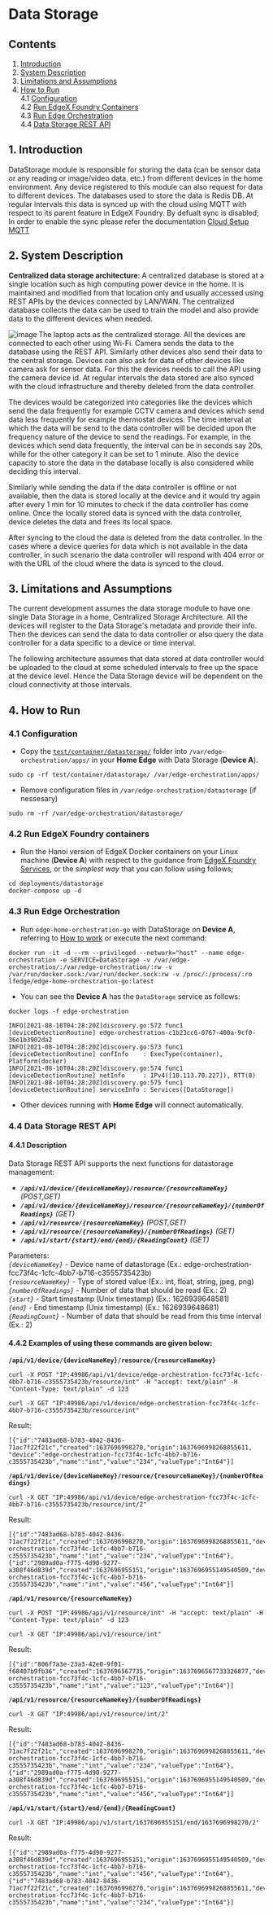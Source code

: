 # Data Storage
## Contents
1. [Introduction](#1-introduction)
2. [System Description](#2-system-description)
3. [Limitations and Assumptions](#3-limitations-and-assumptions)
4. [How to Run](#4-how-to-run)  
    4.1 [Configuration](#41-configuration)  
    4.2 [Run EdgeX Foundry Containers](#42-run-edgex-foundry-containers)  
    4.3 [Run Edge Orchestration](#43-run-edge-orchestration)  
    4.4 [Data Storage REST API](#44-data-storage-rest-api)

## 1. Introduction
DataStorage module is responsible for storing the data (can be sensor data or any reading or image/video data, etc.) from different devices in the home environment. Any device registered to this module can also request for data to different devices. The databases used to store the data is Redis DB. At regular intervals this data is synced up with the cloud using MQTT with respect to its parent feature in EdgeX Foundry. By defualt sync is disabled; In order to enable the sync please refer the documentation [Cloud Setup MQTT](https://github.com/lf-edge/edge-home-orchestration-go/blob/master/docs/cloud_setup_mqtt.md)

## 2. System Description
**Centralized data storage architecture**: A centralized database is stored at a single location such as high computing power device in the home. It is maintained and modified from that location only and usually accessed using REST APIs by the devices connected by LAN/WAN. The centralized database collects the data can be used to train the model and also provide data to the different devices when needed.

<img src="images/System-description-of-Data-Storage.png" alt="image" align="left"/>

The laptop acts as the centralized storage. All the devices are connected to each other using Wi-Fi. Camera sends the data to the database using the REST API. Similarly other devices also send their data to the central storage. Devices can also ask for data of other devices like camera ask for sensor data. For this the devices needs to call the API using the camera device id. At regular intervals the data stored are also synced with the cloud infrastructure and thereby deleted from the data controller.

The devices would be categorized into categories like the devices which send the data frequently for example CCTV camera and devices which send data less frequently for example thermostat devices. The time interval at which the data will be send to the data controller will be decided upon the frequency nature of the device to send the readings. For example, in the devices which send data frequently, the interval can be in seconds say 20s, while for the other category it can be set to 1 minute. Also the device capacity to store the data in the database locally is also considered while deciding this interval.

Similarly while sending the data if the data controller is offline or not available, then the data is stored locally at the device and it would try again after every 1 min for 10 minutes to check if the data controller has come online. Once the locally stored data is synced with the data controller, device deletes the data and frees its local space.

After syncing to the cloud the data is deleted from the data controller. In the cases where a device queries for data which is not available in the data controller, in such scenario the data controller will respond with 404 error or with the URL of the cloud where the data is synced to the cloud.

## 3. Limitations and Assumptions
The current development assumes the data storage module to have one single Data Storage in a home, Centralized Storage Architecture. All the devices will register to the Data Storage's metadata and provide their info. Then the devices can send the data to data controller or also query the data controller for a data specific to a device or time interval.

The following architecture assumes that data stored at data controller would be uploaded to the cloud at some scheduled intervals to free up the space at the device level. Hence the Data Storage device will be dependent on the cloud connectivity at those intervals.

## 4. How to Run

### 4.1 Configuration

- Copy the [`test/container/datastorage/`](../test/container/datastorage/) folder into `/var/edge-orchestration/apps/` in your **Home Edge** with Data Storage (**Device A**).
```shell
sudo cp -rf test/container/datastorage/ /var/edge-orchestration/apps/
```
 - Remove configuration files in `/var/edge-orchestration/datastorage` (if nessesary)
```shell
sudo rm -rf /var/edge-orchestration/datastorage/
```


### 4.2 Run EdgeX Foundry containers
- Run the Hanoi version of EdgeX Docker containers on your Linux machine (**Device A**) with respect to the guidance from [EdgeX Foundry Services](https://github.com/edgexfoundry/edgex-go#get-started), or the _simplest way_ that you can follow using follows;

```shell
cd deployments/datastorage
docker-compose up -d
```

### 4.3 Run Edge Orchestration
- Run `edge-home-orchestration-go` with DataStorage on **Device A**, referring to [How to work](./platforms/x86_64_linux/x86_64_linux.md#how-to-work) or execute the next command:

```shell
docker run -it -d --rm --privileged --network="host" --name edge-orchestration -e SERVICE=DataStorage -v /var/edge-orchestration/:/var/edge-orchestration/:rw -v /var/run/docker.sock:/var/run/docker.sock:rw -v /proc/:/process/:ro lfedge/edge-home-orchestration-go:latest
```


- You can see the **Device A** has the `DataStorage` service as follows:
```
docker logs -f edge-orchestration
```
```
INFO[2021-08-10T04:28:20Z]discovery.go:572 func1 [deviceDetectionRoutine] edge-orchestration-c1b23cc6-0767-400a-9cf0-36e1b3902da2
INFO[2021-08-10T04:28:20Z]discovery.go:573 func1 [deviceDetectionRoutine] confInfo    : ExecType(container), Platform(docker)
INFO[2021-08-10T04:28:20Z]discovery.go:574 func1 [deviceDetectionRoutine] netInfo     : IPv4([10.113.70.227]), RTT(0)
INFO[2021-08-10T04:28:20Z]discovery.go:575 func1 [deviceDetectionRoutine] serviceInfo : Services([DataStorage])
```
- Other devices running with **Home Edge** will connect automatically.

### 4.4 Data Storage REST API
#### 4.4.1 Description

Data Storage REST API supports the next functions for datastorage management:  
  - _**`/api/v1/device/{deviceNameKey}/resource/{resourceNameKey}`** (POST,GET)_  
  - _**`/api/v1/device/{deviceNameKey}/resource/{resourceNameKey}/{numberOfReadings}`** (GET)_  
  - _**`/api/v1/resource/{resourceNameKey}`** (POST,GET)_  
  - _**`/api/v1/resource/{resourceNameKey}/{numberOfReadings}`** (GET)_  
  - _**`/api/v1/start/{start}/end/{end}/{ReadingCount}`** (GET)_  

Parameters:  
  _`{deviceNameKey}`_ - Device name of datastorage (Ex.: edge-orchestration-fcc73f4c-1cfc-4bb7-b716-c3555735423b)  
  _`{resourceNameKey}`_ - Type of stored value (Ex.: int, float, string, jpeg, png)  
  _`{numberOfReadings}`_ - Number of data that should be read (Ex.: 2)  
  _`{start}`_ - Start timestamp (Unix timestamp) (Ex.: 1626939648581)  
  _`{end}`_ - End timestamp (Unix timestamp) (Ex.: 1626939648681)  
  _`{ReadingCount}`_ - Number of data that should be read from this time interval (Ex.: 2)  

#### 4.4.2 Examples of using these commands are given below:

**`/api/v1/device/{deviceNameKey}/resource/{resourceNameKey}`**
```shell
curl -X POST "IP:49986/api/v1/device/edge-orchestration-fcc73f4c-1cfc-4bb7-b716-c3555735423b/resource/int" -H "accept: text/plain" -H "Content-Type: text/plain" -d 123
```

```shell
curl -X GET "IP:49986/api/v1/device/edge-orchestration-fcc73f4c-1cfc-4bb7-b716-c3555735423b/resource/int"
```
Result:
```shell
[{"id":"7483ad68-b783-4042-8436-71ac7f22f21c","created":1637696998270,"origin":1637696998268855611, "device":"edge-orchestration-fcc73f4c-1cfc-4bb7-b716-c3555735423b","name":"int","value":"234","valueType":"Int64"}]
```

**`/api/v1/device/{deviceNameKey}/resource/{resourceNameKey}/{numberOfReadings}`**
```shell
curl -X GET "IP:49986/api/v1/device/edge-orchestration-fcc73f4c-1cfc-4bb7-b716-c3555735423b/resource/int/2"
```
Result:
```shell
[{"id":"7483ad68-b783-4042-8436-71ac7f22f21c","created":1637696998270,"origin":1637696998268855611,"device":"edge-orchestration-fcc73f4c-1cfc-4bb7-b716-c3555735423b","name":"int","value":"234","valueType":"Int64"},{"id":"2989ad0a-f775-4d90-9277-a308f46d839d","created":1637696955151,"origin":1637696955149540509,"device":"edge-orchestration-fcc73f4c-1cfc-4bb7-b716-c3555735423b","name":"int","value":"456","valueType":"Int64"}]
```

**`/api/v1/resource/{resourceNameKey}`**
```shell
curl -X POST "IP:49986/api/v1/resource/int" -H "accept: text/plain" -H "Content-Type: text/plain" -d 123
```
```shell
curl -X GET "IP:49986/api/v1/resource/int"
```
Result:
```shell
[{"id":"806f7a3e-23a3-42e0-9f01-f68407b9fb36","created":1637696567735,"origin":1637696567733326877,"device":"edge-orchestration-fcc73f4c-1cfc-4bb7-b716-c3555735423b","name":"int","value":"123","valueType":"Int64"}]
```

**`/api/v1/resource/{resourceNameKey}/{numberOfReadings}`**
```shell
curl -X GET "IP:49986/api/v1/resource/int/2"
```
Result:
```shell
[{"id":"7483ad68-b783-4042-8436-71ac7f22f21c","created":1637696998270,"origin":1637696998268855611,"device":"edge-orchestration-fcc73f4c-1cfc-4bb7-b716-c3555735423b","name":"int","value":"234","valueType":"Int64"},{"id":"2989ad0a-f775-4d90-9277-a308f46d839d","created":1637696955151,"origin":1637696955149540509,"device":"edge-orchestration-fcc73f4c-1cfc-4bb7-b716-c3555735423b","name":"int","value":"456","valueType":"Int64"}]
```

**`/api/v1/start/{start}/end/{end}/{ReadingCount}`**
```shell
curl -X GET "IP:49986/api/v1/start/1637696955151/end/1637696998270/2"
```
Result:
```shell
[{"id":"2989ad0a-f775-4d90-9277-a308f46d839d","created":1637696955151,"origin":1637696955149540509,"device":"edge-orchestration-fcc73f4c-1cfc-4bb7-b716-c3555735423b","name":"int","value":"456","valueType":"Int64"},{"id":"7483ad68-b783-4042-8436-71ac7f22f21c","created":1637696998270,"origin":1637696998268855611,"device":"edge-orchestration-fcc73f4c-1cfc-4bb7-b716-c3555735423b","name":"int","value":"234","valueType":"Int64"}]
```
